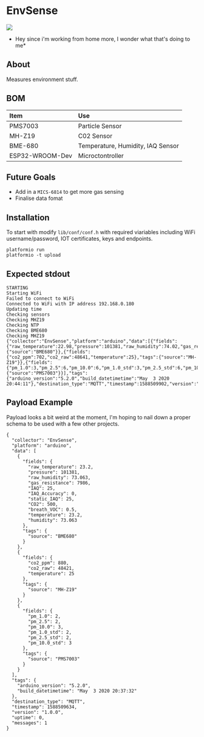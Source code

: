 # EnvSense 
![](image)
* Hey since i'm working from home more, I wonder what that's doing to me*

## About
Measures environment stuff.

## BOM

| Item          | Use                                   |
|:------         |:-----------------------------------  |
|PMS7003        | Particle Sensor                       |
|MH-Z19         | C02 Sensor                            |
|BME-680        | Temperature, Humidity, IAQ Sensor     |
|ESP32-WROOM-Dev| Microctontroller                      | 


## Future Goals
* Add in a ```MICS-6814``` to get more gas sensing
* Finalise data fomat

## Installation
To start with modify ```lib/conf/conf.h``` with required viariables including WiFi username/password, IOT certificates, keys and endpoints.

```
platformio run
platformio -t upload
```

## Expected stdout

```
STARTING
Starting WiFi
Failed to connect to WiFi
Connected to WiFi with IP address 192.168.0.180
Updating time
Checking sensors
Checking MHZ19
Checking NTP
Checking BME680
Checking MHZ19
{"collector":"EnvSense","platform":"arduino","data":[{"fields":{"raw_temperature":22.98,"pressure":101381,"raw_humidity":74.02,"gas_resistance":16106,"IAQ":25,"IAQ_Accuracy":0,"static_IAQ":25,"CO2":500,"breath_VOC":0.5,"temperature":22.98,"humidity":74.02},"tags":{"source":"BME680"}},{"fields":{"co2_ppm":702,"co2_raw":48641,"temperature":25},"tags":{"source":"MH-Z19"}},{"fields":{"pm_1.0":3,"pm_2.5":6,"pm_10.0":6,"pm_1.0_std":3,"pm_2.5_std":6,"pm_10.0_std":6},"tags":{"source":"PMS7003"}}],"tags":{"arduino_version":"5.2.0","build_datetimetime":"May  3 2020 20:44:11"},"destination_type":"MQTT","timestamp":1588509902,"version":"1.0.0","uptime":0,"messages":1}
```

## Payload Example
Payload looks a bit weird at the moment, I'm hoping to nail down a proper schema to be used with a few other projects.
```
{
  "collector": "EnvSense",
  "platform": "arduino",
  "data": [
    {
      "fields": {
        "raw_temperature": 23.2,
        "pressure": 101381,
        "raw_humidity": 73.063,
        "gas_resistance": 7986,
        "IAQ": 25,
        "IAQ_Accuracy": 0,
        "static_IAQ": 25,
        "CO2": 500,
        "breath_VOC": 0.5,
        "temperature": 23.2,
        "humidity": 73.063
      },
      "tags": {
        "source": "BME680"
      }
    },
    {
      "fields": {
        "co2_ppm": 880,
        "co2_raw": 48421,
        "temperature": 25
      },
      "tags": {
        "source": "MH-Z19"
      }
    },
    {
      "fields": {
        "pm_1.0": 2,
        "pm_2.5": 2,
        "pm_10.0": 3,
        "pm_1.0_std": 2,
        "pm_2.5_std": 2,
        "pm_10.0_std": 3
      },
      "tags": {
        "source": "PMS7003"
      }
    }
  ],
  "tags": {
    "arduino_version": "5.2.0",
    "build_datetimetime": "May  3 2020 20:37:32"
  },
  "destination_type": "MQTT",
  "timestamp": 1588509634,
  "version": "1.0.0",
  "uptime": 0,
  "messages": 1
}
```